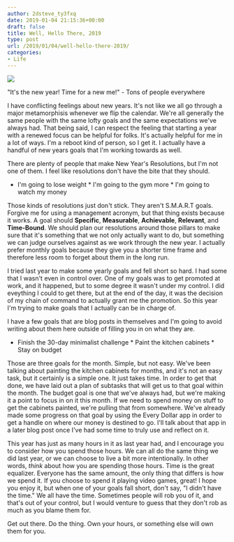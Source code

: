 ```yaml
---
author: 2dsteve_ty3fxq
date: 2019-01-04 21:15:36+00:00
draft: false
title: Well, Hello There, 2019
type: post
url: /2019/01/04/well-hello-there-2019/
categories:
- Life
---
```



![](https://www.2dsteve.com/wp-content/uploads/2019/01/roven-images-601197-unsplash-1024x683.jpg)






"It's the new year! Time for a new me!" - Tons of people everywhere







I have conflicting feelings about new years. It's not like we all go through a major metamorphisis whenever we flip the calendar. We're all generally the same people with the same lofty goals and the same expectations we've always had. That being said, I can respect the feeling that starting a year with a renewed focus can be helpful for folks. It's actually helpful for me in a lot of ways. I'm a reboot kind of person, so I get it. I actually have a handful of new years goals that I'm working towards as well.







There are plenty of people that make New Year's Resolutions, but I'm not one of them. I feel like resolutions don't have the bite that they should.





  * I'm going to lose weight  * I'm going to the gym more  * I'm going to watch my money











Those kinds of resolutions just don't stick. They aren't S.M.A.R.T goals. Forgive me for using a management acronym, but that thing exists because it works. A goal should **Specific**, **Measurable**, **Achievable**, **Relevant**, and **Time-Bound**. We should plan our resolutions around those pillars to make sure that it's something that we not only actually want to do, but something we can judge ourselves against as we work through the new year. I actually prefer monthly goals because they give you a shorter time frame and therefore less room to forget about them in the long run. 







I tried last year to make some yearly goals and fell short so hard. I had some that I wasn't even in control over. One of my goals was to get promoted at work, and it happened, but to some degree it wasn't under my control. I did eveything I could to get there, but at the end of the day, it was the decision of my chain of command to actually grant me the promotion. So this year I'm trying to make goals that I actually can be in charge of.







I have a few goals that are blog posts in themselves and I'm going to avoid writing about them here outside of filling you in on what they are.





  * Finish the 30-day minimalist challenge  * Paint the kitchen cabinets  * Stay on budget











Those are three goals for the month. Simple, but not easy. We've been talking about painting the kitchen cabinets for months, and it's not an easy task, but it certainly is a simple one. It just takes time. In order to get that done, we have laid out a plan of subtasks that will get us to that goal within the month. The budget goal is one that we've always had, but we're making it a point to focus in on it this month. If we need to spend money on stuff to get the cabinets painted, we're pulling that from somewhere. We've already made some progress on that goal by using the Every Dollar app in order to get a handle on where our money is destined to go. I'll talk about that app in a later blog post once I've had some time to truly use and reflect on it. 







This year has just as many hours in it as last year had, and I encourage you to consider how you spend those hours. We can all do the same thing we did last year, or we can choose to live a bit more intentionally. In other words, _think_ about how you are spending those hours. Time is the great equalizer. Everyone has the same amount, the only thing that differs is how we spend it. If you choose to spend it playing video games, great! I hope you enjoy it, but when one of your goals fall short, don't say, "I didn't have the time." We all have the time. Sometimes people will rob you of it, and that's out of your control, but I would venture to guess that they don't rob as much as you blame them for. 







Get out there. Do the thing. Own your hours, or something else will own them for you.



